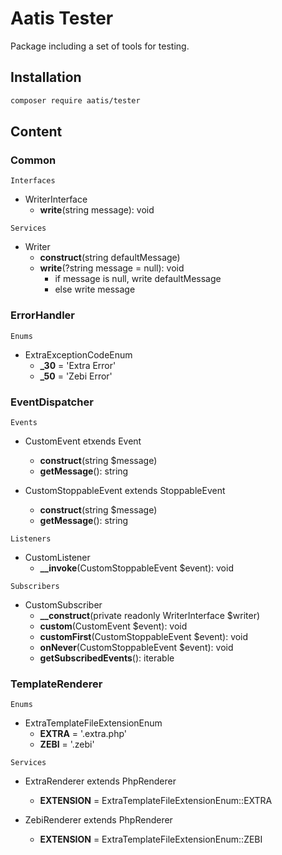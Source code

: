 # Aatis Tester

Package including a set of tools for testing.

## Installation

```bash
composer require aatis/tester
```

## Content

### Common

`Interfaces`

- WriterInterface
    - **write**(string message): void

`Services`

- Writer
    - **construct**(string defaultMessage)
    - **write**(?string message = null): void
        - if message is null, write defaultMessage
        - else write message

### ErrorHandler

`Enums`

- ExtraExceptionCodeEnum
    - **_30** = 'Extra Error'
    - **_50** = 'Zebi Error'

### EventDispatcher

`Events`

- CustomEvent etxends Event
    - **construct**(string $message)
    - **getMessage**(): string

- CustomStoppableEvent extends StoppableEvent
    - **construct**(string $message)
    - **getMessage**(): string

`Listeners`

- CustomListener
    - **__invoke**(CustomStoppableEvent $event): void

`Subscribers`

- CustomSubscriber
    - **__construct**(private readonly WriterInterface $writer)
    - **custom**(CustomEvent $event): void
    - **customFirst**(CustomStoppableEvent $event): void
    - **onNever**(CustomStoppableEvent $event): void
    - **getSubscribedEvents**(): iterable

### TemplateRenderer

`Enums`

- ExtraTemplateFileExtensionEnum
    - **EXTRA** = '.extra.php'
    - **ZEBI** = '.zebi'

`Services`

- ExtraRenderer extends PhpRenderer
    - **EXTENSION** = ExtraTemplateFileExtensionEnum::EXTRA

- ZebiRenderer extends PhpRenderer
    - **EXTENSION** = ExtraTemplateFileExtensionEnum::ZEBI
